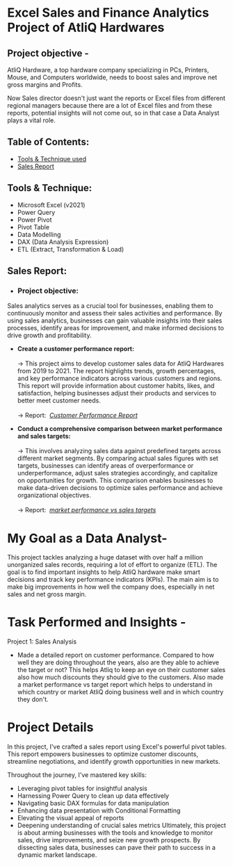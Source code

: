 # Excel Sales and Finance Analytics Project of AtliQ Hardwares 

## Project objective -
AtliQ Hardware, a top hardware company specializing in PCs, Printers, Mouse, and Computers worldwide, needs to boost sales and improve net gross margins and Profits. 

Now Sales director doesn't just want the reports or Excel files from different regional managers because there are a lot of Excel files and from these reports, potential insights will not come out, so in that case a Data Analyst plays a vital role. 

## Table of Contents:
- [Tools & Technique used](#tools--technique)
- [Sales Report](#sales-report)

## Tools & Technique:
- Microsoft Excel (v2021)
- Power Query
- Power Pivot
- Pivot Table
- Data Modelling
- DAX (Data Analysis Expression)
- ETL (Extract, Transformation & Load)

## Sales Report:

- ### Project objective:
Sales analytics serves as a crucial tool for businesses, enabling them to continuously monitor and assess their sales activities and performance. By using sales analytics, businesses can gain valuable insights into their sales processes, identify areas for improvement, and make informed decisions to drive growth and profitability.

  + **Create a customer performance report:**<br><br> &rarr; This project aims to develop customer sales data for AtliQ Hardwares from 2019 to 2021. The report highlights trends, growth percentages, and key performance indicators across various customers and regions. This report will provide information about customer habits, likes, and satisfaction, helping businesses adjust their products and services to better meet customer needs.<br><br>
  &rarr; Report:&nbsp; _[Customer Performance Report](https://github.com/mehvishshaikh2509/Excel-Sales-and-Finance-Analytics-Project-of-AtliQ-Hardwares/blob/main/Customer_sales_report.pdf)_

  + **Conduct a comprehensive comparison between market performance and sales targets:** <br><br>&rarr; This involves analyzing sales data against predefined targets across different market segments. By comparing actual sales figures with set targets, businesses can identify areas of overperformance or underperformance, adjust sales strategies accordingly, and capitalize on opportunities for growth. This comparison enables businesses to make data-driven decisions to optimize sales performance and achieve organizational objectives.<br><br>
  &rarr; Report:&nbsp; _[market performance vs sales targets](https://github.com/mehvishshaikh2509/Excel-Sales-and-Finance-Analytics-Project-of-AtliQ-Hardwares/blob/main/Market_Performance_vs_Target_report.pdf)_
  
  
# My Goal as a Data Analyst-
This project tackles analyzing a huge dataset with over half a million unorganized sales records, requiring a lot of effort to organize (ETL). The goal is to find important insights to help AtliQ hardware make smart decisions and track key performance indicators (KPIs). The main aim is to make big improvements in how well the company does, especially in net sales and net gross margin.

# Task Performed and Insights -
Project 1: Sales Analysis
- Made a detailed report on customer performance. Compared to how well they are doing throughout the years, also are they able to achieve the target or not? This helps Atliq to keep an eye on their customer sales also how much discounts they should give to the customers. Also made a market performance vs target report which helps to understand in which country or market AtliQ doing business well and in which country they don't.

# Project Details 
In this project, I've crafted a sales report using Excel's powerful pivot tables. This report empowers businesses to optimize customer discounts, streamline negotiations, and identify growth opportunities in new markets.

Throughout the journey, I've mastered key skills:

- Leveraging pivot tables for insightful analysis
- Harnessing Power Query to clean up data effectively
- Navigating basic DAX formulas for data manipulation
- Enhancing data presentation with Conditional Formatting
- Elevating the visual appeal of reports
- Deepening understanding of crucial sales metrics
Ultimately, this project is about arming businesses with the tools and knowledge to monitor sales, drive improvements, and seize new growth prospects. By dissecting sales data, businesses can pave their path to success in a dynamic market landscape.
